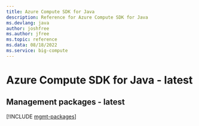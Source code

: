 ```yaml
---
title: Azure Compute SDK for Java
description: Reference for Azure Compute SDK for Java
ms.devlang: java
author: joshfree
ms.author: jfree
ms.topic: reference
ms.data: 08/18/2022
ms.service: big-compute
---
```

# Azure Compute SDK for Java - latest

## Management packages - latest
[!INCLUDE [mgmt-packages](compute-mgmt-index.md)]